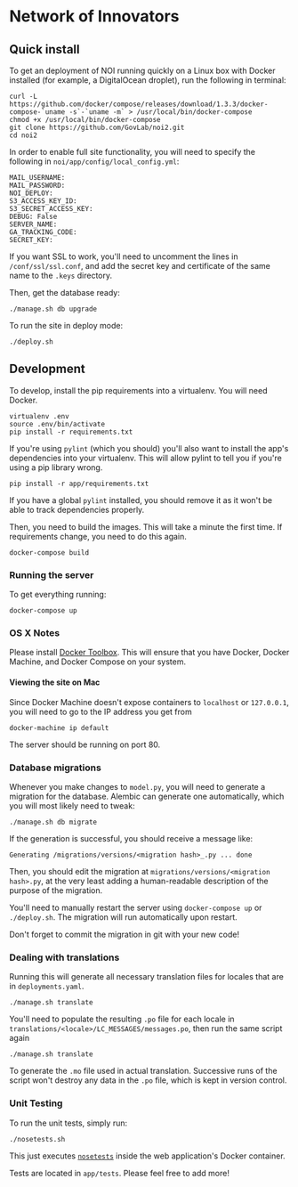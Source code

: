 # Network of Innovators

## Quick install

To get an deployment of NOI running quickly on a Linux box with Docker
installed (for example, a DigitalOcean droplet), run the following in terminal:

    curl -L https://github.com/docker/compose/releases/download/1.3.3/docker-compose-`uname -s`-`uname -m` > /usr/local/bin/docker-compose
    chmod +x /usr/local/bin/docker-compose
    git clone https://github.com/GovLab/noi2.git
    cd noi2

In order to enable full site functionality, you will need to specify the
following in `noi/app/config/local_config.yml`:

    MAIL_USERNAME:
    MAIL_PASSWORD:
    NOI_DEPLOY:
    S3_ACCESS_KEY_ID:
    S3_SECRET_ACCESS_KEY:
    DEBUG: False
    SERVER_NAME:
    GA_TRACKING_CODE:
    SECRET_KEY:

If you want SSL to work, you'll need to uncomment the lines in
`/conf/ssl/ssl.conf`, and add the secret key and certificate of the same name
to the `.keys` directory.

Then, get the database ready:

    ./manage.sh db upgrade

To run the site in deploy mode:

    ./deploy.sh

## Development

To develop, install the pip requirements into a virtualenv.  You will need Docker.

    virtualenv .env
    source .env/bin/activate
    pip install -r requirements.txt

If you're using `pylint` (which you should) you'll also want to install the
app's dependencies into your virtualenv.  This will allow pylint to tell you if
you're using a pip library wrong.

    pip install -r app/requirements.txt

If you have a global `pylint` installed, you should remove it as it won't be
able to track dependencies properly.

Then, you need to build the images.  This will take a minute the first time.
If requirements change, you need to do this again.

    docker-compose build

### Running the server

To get everything running:

    docker-compose up

### OS X Notes

Please install [Docker Toolbox][]. This will ensure that you have
Docker, Docker Machine, and Docker Compose on your system.

#### Viewing the site on Mac

Since Docker Machine doesn't expose containers to `localhost` or
`127.0.0.1`, you will need to go to the IP address you get from

    docker-machine ip default

The server should be running on port 80.

### Database migrations

Whenever you make changes to `model.py`, you will need to generate a migration
for the database.  Alembic can generate one automatically, which you will most
likely need to tweak:

    ./manage.sh db migrate

If the generation is successful, you should receive a message like:

    Generating /migrations/versions/<migration hash>_.py ... done

Then, you should edit the migration at `migrations/versions/<migration
hash>.py`, at the very least adding a human-readable description of the purpose
of the migration.

You'll need to manually restart the server using `docker-compose up` or
`./deploy.sh`.  The migration will run automatically upon restart.

Don't forget to commit the migration in git with your new code!

### Dealing with translations

Running this will generate all necessary translation files for locales that are
in `deployments.yaml`.

    ./manage.sh translate

You'll need to populate the resulting `.po` file for each locale in
`translations/<locale>/LC_MESSAGES/messages.po`, then run the same script again

    ./manage.sh translate

To generate the `.mo` file used in actual translation.  Successive runs of the
script won't destroy any data in the `.po` file, which is kept in version
control.

### Unit Testing

To run the unit tests, simply run:

    ./nosetests.sh

This just executes [`nosetests`][] inside the web application's Docker
container.

Tests are located in `app/tests`. Please feel free to add more!

  [`nosetests`]: https://nose.readthedocs.org/en/latest/usage.html
  [Docker Toolbox]: https://www.docker.com/toolbox
